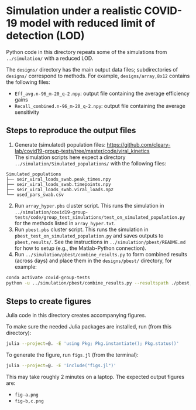# Simulation under a realistic COVID-19 model with reduced limit of detection (LOD)

Python code in this directory repeats some of the simulations from `../simulation/`
with a reduced LOD.

The `designs/` directory has the main output data files;
subdirectories of `designs/` correspond to methods.
For example, `designs/array,8x12` contains the following files:
+ `Eff_avg.n-96_m-20_q-2.npy`: output file containing the average efficiency gains
+ `Recall_combined.n-96_m-20_q-2.npy`: output file containing the average sensitivity

## Steps to reproduce the output files

1. Generate (simulated) population files: https://github.com/cleary-lab/covid19-group-tests/tree/master/code/viral_kinetics  
The simulation scripts here expect a directory `../simulation/Simulated_populations/`
with the following files:
```
Simulated_populations
├── seir_viral_loads_swab.peak_times.npy
├── seir_viral_loads_swab.timepoints.npy
├── seir_viral_loads_swab.viral_loads.npz
└── used_pars_swab.csv
```
2. Run `array_hyper.pbs` cluster script.
This runs the simulation in `../simulation/covid19-group-tests/code/group_test_simulations/test_on_simulated_population.py` for the methods listed in `array_hyper.txt`.
3. Run `pbest.pbs` cluster script.
This runs the simulation in `pbest_test_on_simulated_population.py` and saves outputs to `pbest,results/`.
See the instructions in `../simulation/pbest/README.md` for how to setup (e.g., the Matlab-Python connection).
4. Run `../simulation/pbest/combine_results.py` to form combined results (across days) and place them in the `designs/pbest/` directory, for example:
```bash
conda activate covid-group-tests
python -u ../simulation/pbest/combine_results.py --resultspath ./pbest,results --savepath ./designs/pbest/ --start-time 10 --end-time 120
```

## Steps to create figures

Julia code in this directory creates accompanying figures.

To make sure the needed Julia packages are installed, run (from this directory):

```bash
julia --project=@. -E 'using Pkg; Pkg.instantiate(); Pkg.status()'
```

To generate the figure, run `figs.jl` (from the terminal):
```bash
julia --project=@. -E 'include("figs.jl")'
```
This may take roughly 2 minutes on a laptop.
The expected output figures are:
+ `fig-a.png`
+ `fig-b,c.png`

